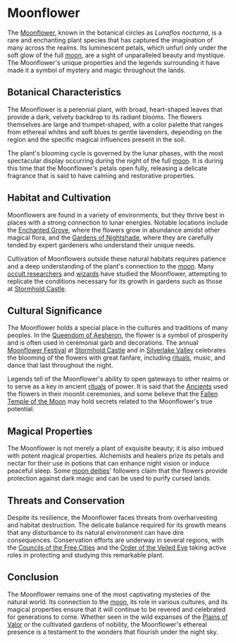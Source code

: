 # Moonflower

The [Moonflower](Moonflower.md), known in the botanical circles as *Lunaflos nocturna*, is a rare and enchanting plant species that has captured the imagination of many across the realms. Its luminescent petals, which unfurl only under the soft glow of the full [moon](moon.md), are a sight of unparalleled beauty and mystique. The Moonflower's unique properties and the legends surrounding it have made it a symbol of mystery and magic throughout the lands.

## Botanical Characteristics

The Moonflower is a perennial plant, with broad, heart-shaped leaves that provide a dark, velvety backdrop to its radiant blooms. The flowers themselves are large and trumpet-shaped, with a color palette that ranges from ethereal whites and soft blues to gentle lavenders, depending on the region and the specific magical influences present in the soil.

The plant's blooming cycle is governed by the lunar phases, with the most spectacular display occurring during the night of the full [moon](moon.md). It is during this time that the Moonflower's petals open fully, releasing a delicate fragrance that is said to have calming and restorative properties.

## Habitat and Cultivation

Moonflowers are found in a variety of environments, but they thrive best in places with a strong connection to lunar energies. Notable locations include the [Enchanted Grove](Enchanted%20Grove.md), where the flowers grow in abundance amidst other magical flora, and the [Gardens of Nightshade](Gardens%20of%20Nightshade.md), where they are carefully tended by expert gardeners who understand their unique needs.

Cultivation of Moonflowers outside these natural habitats requires patience and a deep understanding of the plant's connection to the [moon](moon.md). Many [occult researchers](occult%20researchers.md) and [wizards](wizard.md) have studied the Moonflower, attempting to replicate the conditions necessary for its growth in gardens such as those at [Stormhold Castle](Stormhold%20Castle.md).

## Cultural Significance

The Moonflower holds a special place in the cultures and traditions of many peoples. In the [Queendom of Aesheron](Queendom%20of%20Aesheron.md), the flower is a symbol of prosperity and is often used in ceremonial garb and decorations. The annual [Moonflower Festival](Moonflower%20Festival.md) at [Stormhold Castle](Stormhold%20Castle.md) and in [Silverlake Valley](Silverlake%20Valley.md) celebrates the blooming of the flowers with great fanfare, including [rituals](rituals.md), music, and dance that last throughout the night.

Legends tell of the Moonflower's ability to open gateways to other realms or to serve as a key in ancient [rituals](rituals.md) of power. It is said that the [Ancients](Ancients.md) used the flowers in their moonlit ceremonies, and some believe that the [Fallen Temple of the Moon](Fallen%20Temple%20of%20the%20Moon.md) may hold secrets related to the Moonflower's true potential.

## Magical Properties

The Moonflower is not merely a plant of exquisite beauty; it is also imbued with potent magical properties. Alchemists and healers prize its petals and nectar for their use in potions that can enhance night vision or induce peaceful sleep. Some [moon deities](moon%20deities.md)' followers claim that the flowers provide protection against dark magic and can be used to purify cursed lands.

## Threats and Conservation

Despite its resilience, the Moonflower faces threats from overharvesting and habitat destruction. The delicate balance required for its growth means that any disturbance to its natural environment can have dire consequences. Conservation efforts are underway in several regions, with the [Councils of the Free Cities](Councils%20of%20the%20Free%20Cities.md) and the [Order of the Veiled Eye](Order%20of%20the%20Veiled%20Eye.md) taking active roles in protecting and studying this remarkable plant.

## Conclusion

The Moonflower remains one of the most captivating mysteries of the natural world. Its connection to the [moon](moon.md), its role in various cultures, and its magical properties ensure that it will continue to be revered and celebrated for generations to come. Whether seen in the wild expanses of the [Plains of Valor](Plains%20of%20Valor.md) or the cultivated gardens of nobility, the Moonflower's ethereal presence is a testament to the wonders that flourish under the night sky.